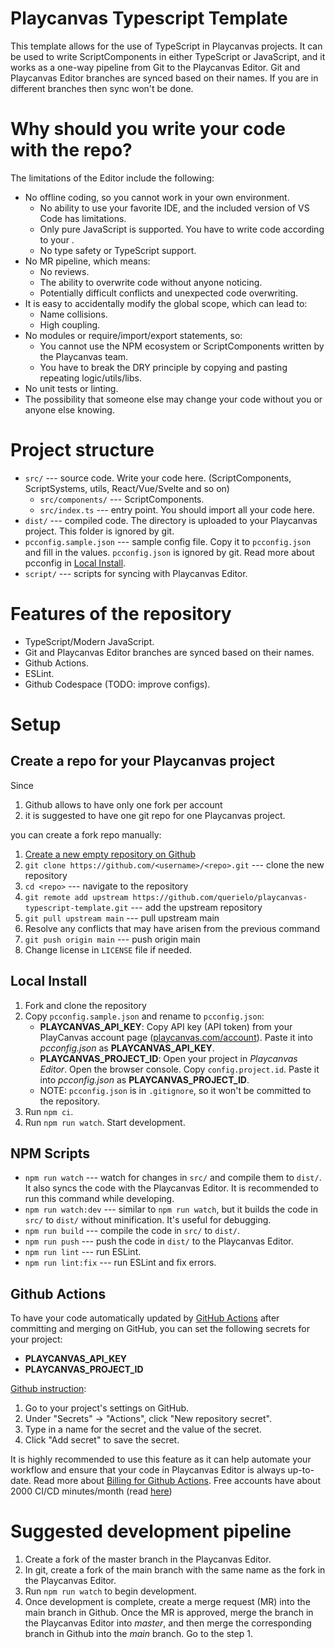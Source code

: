 # Playcanvas Typescript Template

This template allows for the use of TypeScript in Playcanvas projects. It can be used to write ScriptComponents in either TypeScript or JavaScript, and it works as a one-way pipeline from Git to the Playcanvas Editor. Git and Playcanvas Editor branches are synced based on their names. If you are in different branches then sync won't be done.

# Why should you write your code with the repo?

The limitations of the Editor include the following:

-   No offline coding, so you cannot work in your own environment.
    -   No ability to use your favorite IDE, and the included version of VS Code has limitations.
    -   Only pure JavaScript is supported. You have to write code according to your .
    -   No type safety or TypeScript support.
-   No MR pipeline, which means:
    -   No reviews.
    -   The ability to overwrite code without anyone noticing.
    -   Potentially difficult conflicts and unexpected code overwriting.
-   It is easy to accidentally modify the global scope, which can lead to:
    -   Name collisions.
    -   High coupling.
-   No modules or require/import/export statements, so:
    -   You cannot use the NPM ecosystem or ScriptComponents written by the Playcanvas team.
    -   You have to break the DRY principle by copying and pasting repeating logic/utils/libs.
-   No unit tests or linting.
-   The possibility that someone else may change your code without you or anyone else knowing.

# Project structure

-   `src/` --- source code. Write your code here. (ScriptComponents, ScriptSystems, utils, React/Vue/Svelte and so on)
    -   `src/components/` --- ScriptComponents.
    -   `src/index.ts` --- entry point. You should import all your code here.
-   `dist/` --- compiled code. The directory is uploaded to your Playcanvas project. This folder is ignored by git.
-   `pcconfig.sample.json` --- sample config file. Copy it to `pcconfig.json` and fill in the values. `pcconfig.json` is ignored by git. Read more about pcconfig in [Local Install](#local-install).
-   `script/` --- scripts for syncing with Playcanvas Editor.

# Features of the repository

-   TypeScript/Modern JavaScript.
-   Git and Playcanvas Editor branches are synced based on their names.
-   Github Actions.
-   ESLint.
-   Github Codespace (TODO: improve configs).

# Setup

## Create a repo for your Playcanvas project

Since

1. Github allows to have only one fork per account
2. it is suggested to have one git repo for one Playcanvas project.

you can create a fork repo manually:

1. [Create a new empty repository on Github](https://github.com/new)
2. `git clone https://github.com/<username>/<repo>.git` --- clone the new repository
3. `cd <repo>` --- navigate to the repository
4. `git remote add upstream https://github.com/querielo/playcanvas-typescript-template.git` --- add the upstream repository
5. `git pull upstream main` --- pull upstream main
6. Resolve any conflicts that may have arisen from the previous command
7. `git push origin main` --- push origin main
8. Change license in `LICENSE` file if needed.

## Local Install

1. Fork and clone the repository
2. Copy `pcconfig.sample.json` and rename to `pcconfig.json`:
    - **PLAYCANVAS_API_KEY**: Copy API key (API token) from your PlayCanvas account page ([playcanvas.com/account](https://playcanvas.com/account)). Paste it into _pcconfig.json_ as **PLAYCANVAS_API_KEY**.
    - **PLAYCANVAS_PROJECT_ID**: Open your project in _Playcanvas Editor_. Open the browser console. Copy `config.project.id`. Paste it into _pcconfig.json_ as **PLAYCANVAS_PROJECT_ID**.
    - NOTE: `pcconfig.json` is in `.gitignore`, so it won't be committed to the repository.
3. Run `npm ci`.
4. Run `npm run watch`. Start development.

## NPM Scripts

-   `npm run watch` --- watch for changes in `src/` and compile them to `dist/`. It also syncs the code with the Playcanvas Editor. It is recommended to run this command while developing.
-   `npm run watch:dev` --- similar to `npm run watch`, but it builds the code in `src/` to `dist/` without minification. It's useful for debugging.
-   `npm run build` --- compile the code in `src/` to `dist/`.
-   `npm run push` --- push the code in `dist/` to the Playcanvas Editor.
-   `npm run lint` --- run ESLint.
-   `npm run lint:fix` --- run ESLint and fix errors.

## Github Actions

To have your code automatically updated by [GitHub Actions](https://github.com/features/actions) after committing and merging on GitHub, you can set the following secrets for your project:

-   **PLAYCANVAS_API_KEY**
-   **PLAYCANVAS_PROJECT_ID**

[Github instruction](https://docs.github.com/en/actions/security-guides/encrypted-secrets#creating-encrypted-secrets-for-a-repository):

1. Go to your project's settings on GitHub.
2. Under "Secrets" -> "Actions", click "New repository secret".
3. Type in a name for the secret and the value of the secret.
4. Click "Add secret" to save the secret.

It is highly recommended to use this feature as it can help automate your workflow and ensure that your code in Playcanvas Editor is always up-to-date. Read more about [Billing for Github Actions](https://docs.github.com/en/billing/managing-billing-for-github-actions/about-billing-for-github-actions). Free accounts have about 2000 CI/CD minutes/month (read [here](https://github.com/pricing))

# Suggested development pipeline

1. Create a fork of the master branch in the Playcanvas Editor.
2. In git, create a fork of the main branch with the same name as the fork in the Playcanvas Editor.
3. Run `npm run watch` to begin development.
4. Once development is complete, create a merge request (MR) into the main branch in Github. Once the MR is approved, merge the branch in the Playcanvas Editor into _master_, and then merge the corresponding branch in Github into the _main_ branch. Go to the step 1.
